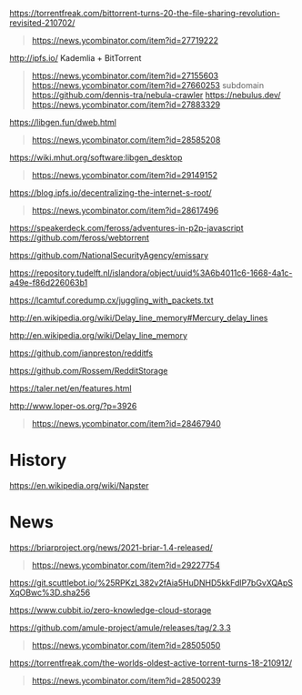 https://torrentfreak.com/bittorrent-turns-20-the-file-sharing-revolution-revisited-210702/
> https://news.ycombinator.com/item?id=27719222

http://ipfs.io/ Kademlia + BitTorrent
> https://news.ycombinator.com/item?id=27155603
> https://news.ycombinator.com/item?id=27660253 subdomain
  https://github.com/dennis-tra/nebula-crawler
  https://nebulus.dev/
  > https://news.ycombinator.com/item?id=27883329

https://libgen.fun/dweb.html
> https://news.ycombinator.com/item?id=28585208

https://wiki.mhut.org/software:libgen_desktop
> https://news.ycombinator.com/item?id=29149152

https://blog.ipfs.io/decentralizing-the-internet-s-root/
> https://news.ycombinator.com/item?id=28617496

https://speakerdeck.com/feross/adventures-in-p2p-javascript
https://github.com/feross/webtorrent

https://github.com/NationalSecurityAgency/emissary

https://repository.tudelft.nl/islandora/object/uuid%3A6b4011c6-1668-4a1c-a49e-f86d226063b1

https://lcamtuf.coredump.cx/juggling_with_packets.txt

http://en.wikipedia.org/wiki/Delay_line_memory#Mercury_delay_lines

http://en.wikipedia.org/wiki/Delay_line_memory

https://github.com/ianpreston/redditfs

https://github.com/Rossem/RedditStorage

https://taler.net/en/features.html

http://www.loper-os.org/?p=3926
> https://news.ycombinator.com/item?id=28467940

# History
https://en.wikipedia.org/wiki/Napster

# News
https://briarproject.org/news/2021-briar-1.4-released/
> https://news.ycombinator.com/item?id=29227754

https://git.scuttlebot.io/%25RPKzL382v2fAia5HuDNHD5kkFdlP7bGvXQApSXqOBwc%3D.sha256

https://www.cubbit.io/zero-knowledge-cloud-storage

https://github.com/amule-project/amule/releases/tag/2.3.3
> https://news.ycombinator.com/item?id=28505050

https://torrentfreak.com/the-worlds-oldest-active-torrent-turns-18-210912/
> https://news.ycombinator.com/item?id=28500239

